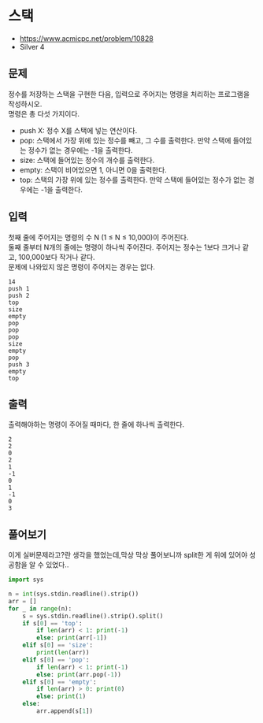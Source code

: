 # 스택

- https://www.acmicpc.net/problem/10828
- Silver 4

## 문제
정수를 저장하는 스택을 구현한 다음, 입력으로 주어지는 명령을 처리하는 프로그램을 작성하시오.  
명령은 총 다섯 가지이다.

- push X: 정수 X를 스택에 넣는 연산이다.
- pop: 스택에서 가장 위에 있는 정수를 빼고, 그 수를 출력한다. 만약 스택에 들어있는 정수가 없는 경우에는 -1을 출력한다.
- size: 스택에 들어있는 정수의 개수를 출력한다.
- empty: 스택이 비어있으면 1, 아니면 0을 출력한다.
- top: 스택의 가장 위에 있는 정수를 출력한다. 만약 스택에 들어있는 정수가 없는 경우에는 -1을 출력한다.

## 입력
첫째 줄에 주어지는 명령의 수 N (1 ≤ N ≤ 10,000)이 주어진다.  
둘째 줄부터 N개의 줄에는 명령이 하나씩 주어진다. 주어지는 정수는 1보다 크거나 같고, 100,000보다 작거나 같다.  
문제에 나와있지 않은 명령이 주어지는 경우는 없다.

```
14
push 1
push 2
top
size
empty
pop
pop
pop
size
empty
pop
push 3
empty
top
```

## 출력
출력해야하는 명령이 주어질 때마다, 한 줄에 하나씩 출력한다.

```
2
2
0
2
1
-1
0
1
-1
0
3
```

## 풀어보기

이게 실버문제라고?란 생각을 했었는데,막상 
막상 풀어보니까 split한 게 위에 있어야 성공함을 알 수 있었다..

```python
import sys

n = int(sys.stdin.readline().strip())
arr = []
for _ in range(n):
    s = sys.stdin.readline().strip().split()
    if s[0] == 'top':
        if len(arr) < 1: print(-1)
        else: print(arr[-1])
    elif s[0] == 'size':
        print(len(arr))
    elif s[0] == 'pop':
        if len(arr) < 1: print(-1)
        else: print(arr.pop(-1))
    elif s[0] == 'empty':
        if len(arr) > 0: print(0)
        else: print(1)
    else:
        arr.append(s[1])
        
    
```
